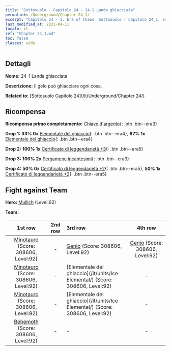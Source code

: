 ```yaml
---
title: "Sottosuolo - Capitolo 24 - 24-1 Landa ghiacciata"
permalink: /Underground/Chapter 24_1/
excerpt: "Capitolo 24 - 1. Era of Chaos  Sottosuolo - Capitolo 24_1. 24-1 Landa ghiacciata"
last_modified_at: 2021-04-11
locale: it
ref: "Chapter 24_1.md"
toc: false
classes: wide
---
```


## Dettagli

 **Nome:** 24-1 Landa ghiacciata

 **Descrizione:** Il gelo può ghiacciare ogni cosa.

 **Related to:** [Sottosuolo Capitolo 24](/it/Underground/Chapter 24/)

## Ricompensa

 **Ricompensa primo completamento:** [Chiave d'argento](/it/Items/con_693/){: .btn .btn--era3}

 **Drop 1:** **33% 0x** [Elementale del ghiaccio](/it/Items/unt_264/){: .btn .btn--era4}, **67% 1x** [Elementale del ghiaccio](/it/Items/unt_264/){: .btn .btn--era4}

 **Drop 2:** **100% 1x** [Certificato di leggendarietà +3](/it/Items/mat_88/){: .btn .btn--era5}

 **Drop 3:** **100% 2x** [Pergamene incantesimi](/it/Items/con_694/){: .btn .btn--era3}

 **Drop 4:** **50% 0x** [Certificato di leggendarietà +2](/it/Items/mat_81/){: .btn .btn--era5}, **50% 1x** [Certificato di leggendarietà +2](/it/Items/mat_81/){: .btn .btn--era5}


## Fight against Team
 **Hero:** [Mullich](/it/heroes/Mullich/) (Level:92)

 **Team:**


  | 1st row | 2nd row | 3rd row | 4th row |
  |:----:|:----:|:----|:----:|
  | [Minotauro](/it/units/Minotaur/) (Score: 308606, Level:92)  | - | [Genio](/it/units/Genie/) (Score: 308606, Level:92)  | [Genio](/it/units/Genie/) (Score: 308606, Level:92)  |
  | [Minotauro](/it/units/Minotaur/) (Score: 308606, Level:92)  | - | [Elementale del ghiaccio](/it/units/Ice Elemental/) (Score: 308606, Level:92)  | - |
  | [Minotauro](/it/units/Minotaur/) (Score: 308606, Level:92)  | - | [Elementale del ghiaccio](/it/units/Ice Elemental/) (Score: 308606, Level:92)  | - |
  | [Behemoth](/it/units/Behemoth/) (Score: 308606, Level:92)  | - | - | - |


